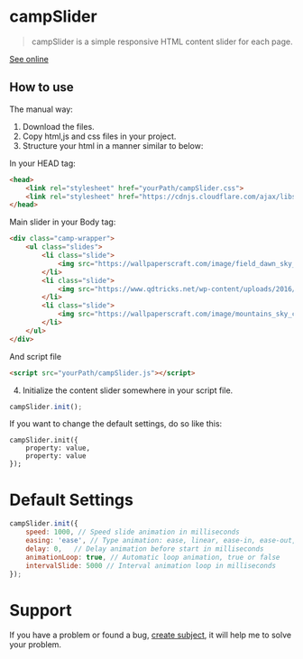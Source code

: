 # campSlider

> campSlider is a simple responsive HTML content slider for each page.

[See online](https://fncoder.github.io/camp-slider/)

## How to use

The manual way:

1. Download the files.
2. Copy html,js and css files in your project.
3. Structure your html in a manner similar to below:

In your HEAD tag:
```html
<head>
    <link rel="stylesheet" href="yourPath/campSlider.css">
    <link rel="stylesheet" href="https://cdnjs.cloudflare.com/ajax/libs/font-awesome/4.7.0/css/font-awesome.css">
</head>
```

Main slider in your Body tag:

```html
<div class="camp-wrapper">
	<ul class="slides">
		<li class="slide">
			<img src="https://wallpaperscraft.com/image/field_dawn_sky_beautiful_scenery_87654_1920x1080.jpg">
		</li>
		<li class="slide">
			<img src="https://www.qdtricks.net/wp-content/uploads/2016/05/latest-1080-wallpaper.jpg">
		</li>
		<li class="slide">
			<img src="https://wallpaperscraft.com/image/mountains_sky_clouds_mountain_range_stones_99500_1920x1080.jpg">
		</li>
	</ul>
</div>
```
And script file

```html
<script src="yourPath/campSlider.js"></script>
```

4. Initialize the content slider somewhere in your script file.

```javascript
campSlider.init();
```

If you want to change the default settings, do so like this:

````javacript
campSlider.init({
	property: value,
	property: value
});
````

# Default Settings
```javascript
campSlider.init({
	speed: 1000, // Speed slide animation in milliseconds
	easing: 'ease', // Type animation: ease, linear, ease-in, ease-out, ease-in-out, cubic-bezier(n, n, n, n)
	delay: 0, 	// Delay animation before start in milliseconds
	animationLoop: true, // Automatic loop animation, true or false
	intervalSlide: 5000 // Interval animation loop in milliseconds
});
```

# Support

If you have a problem or found a bug, [create subject](https://github.com/fncoder/campSlider/issues), it will help me to solve your problem.
